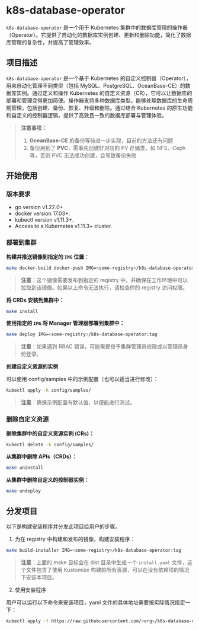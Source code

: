 # k8s-database-operator
`k8s-database-operator` 是一个用于 Kubernetes 集群中的数据库管理的操作器（Operator）。它提供了自动化的数据库实例创建、更新和删除功能，简化了数据库管理的复杂性，并提高了管理效率。

## 项目描述
`k8s-database-operator` 是一个基于 Kubernetes 的自定义控制器（Operator），用来自动化管理不同类型（包括 MySQL、PostgreSQL、OceanBase-CE）的数据库实例。通过定义和操作 Kubernetes 的自定义资源（CR），它可以让数据库的部署和管理变得更加简便。操作器支持多种数据库类型，能够处理数据库的生命周期管理，包括创建、备份、恢复、升级和删除。通过结合 Kubernetes 的原生功能和自定义的控制器逻辑，提供了高效且一致的数据库部署与管理体验。

> **注意事项：**
> 1. **OceanBase-CE** 的备份等待进一步实现，目前的方法还有问题
> 2. 备份用到了 **PVC**，需事先创建好对应的 PV 存储类，如 NFS、Ceph 等，否则 PVC 无法成功创建，会导致备份失败

## 开始使用

### 版本要求
- go version v1.22.0+
- docker version 17.03+.
- kubectl version v1.11.3+.
- Access to a Kubernetes v1.11.3+ cluster.

### 部署到集群
**构建并推送镜像到指定的 `IMG` 位置：**

```sh
make docker-build docker-push IMG=<some-registry>/k8s-database-operator:tag
```

> **注意**：这个镜像需要发布到指定的 registry 中，并确保在工作环境中可以拉取到该镜像。如果以上命令无法执行，请检查你的 registry 访问权限。

**将 CRDs 安装到集群中：**

```sh
make install
```

**使用指定的 `IMG` 将 Manager 管理器部署到集群中：**

```sh
make deploy IMG=<some-registry>/k8s-database-operator:tag
```

> **注意**：如果遇到 RBAC 错误，可能需要授予集群管理员权限或以管理员身份登录。

**创建自定义资源的实例**

可以使用 config/samples 中的示例配置（也可以适当进行修改）：

```sh
kubectl apply -k config/samples/
```

> **注意**：确保示例配置有默认值，以便能进行测试。

### 删除自定义资源
**删除集群中的自定义资源实例 (CRs)：**

```sh
kubectl delete -k config/samples/
```

**从集群中删除 APIs（CRDs）：**

```sh
make uninstall
```

**从集群中删除自定义的控制器实例：**

```sh
make undeploy
```

## 分发项目

以下是构建安装程序并分发此项目给用户的步骤。

1. 为在 registry 中构建和发布的镜像，构建安装程序：

```sh
make build-installer IMG=<some-registry>/k8s-database-operator:tag
```

> **注意**：上面的 make 目标会在 dist 目录中生成一个 `install.yaml` 文件，这个文件包含了使用 Kustomize 构建的所有资源，可以在没有依赖项的情况下安装本项目。

2. 使用安装程序

用户可以运行以下命令来安装项目，yaml 文件的具体地址需要按实际情况指定一下：

```sh
kubectl apply -f https://raw.githubusercontent.com/<org>/k8s-database-operator/<tag or branch>/dist/install.yaml
